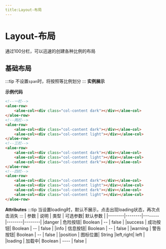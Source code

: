```yaml
---
title:Layout-布局
---
```

# Layout-布局
通过100分栏，可以迅速的创建各种比例的布局

## 基础布局
:::tip
不设置`span`时，将按照等比例划分
:::
**实例展示**

<ClientOnly>
<BasicLayoutDemos></BasicLayoutDemos>
</ClientOnly>

**示例代码**

```html
<!--一栏-->
<aloe-row>
    <aloe-col><div class="col-content dark"></div></aloe-col>
</aloe-row>
<!--两栏-->
<aloe-row>
    <aloe-col><div class="col-content dark"></div></aloe-col>
    <aloe-col><div class="col-content light"></div></aloe-col>
</aloe-row>
<!--三栏-->
<aloe-row>
    <aloe-col><div class="col-content dark"></div></aloe-col>
    <aloe-col><div class="col-content light"></div></aloe-col>
    <aloe-col><div class="col-content dark"></div></aloe-col>
</aloe-row>
<!--四栏-->
<aloe-row>
    <aloe-col><div class="col-content dark"></div></aloe-col>
    <aloe-col><div class="col-content light"></div></aloe-col>
    <aloe-col><div class="col-content dark"></div></aloe-col>
    <aloe-col><div class="col-content light"></div></aloe-col>
</aloe-row>
```

**Attributes**
:::tip
当设置loading时，默认不展示，点击出现loading状态，再次点击消失
:::
|  参数   | 说明   | 类型   | 可选参数| 默认参数 |
|--------|--------|--------|--------|--------|
|danger  | 危险按钮| Boolean |    --    |   false   |
|success | 成功按钮| Boolean |    --    |   false   |
|info    | 信息按钮| Boolean |    --    |   false   |
|warning | 警告按钮| Boolean |    --    |   false   |
|position | 图标位置| String |left,right|   left    |
|loading | 加载中| Boolean   |   ----   |   false   |

